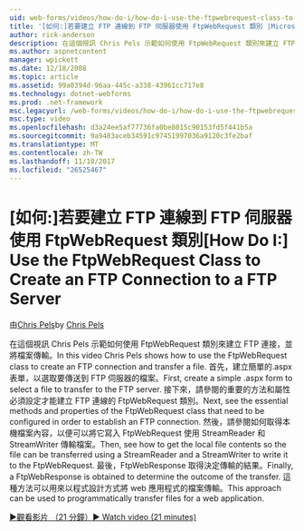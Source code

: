 ```yaml
---
uid: web-forms/videos/how-do-i/how-do-i-use-the-ftpwebrequest-class-to-create-an-ftp-connection-to-a-ftp-server
title: '[如何:]若要建立 FTP 連線到 FTP 伺服器使用 FtpWebRequest 類別 |Microsoft 文件'
author: rick-anderson
description: 在這個視訊 Chris Pels 示範如何使用 FtpWebRequest 類別來建立 FTP 連接，並將檔案傳輸。 首先，建立簡單的.aspx 表單，以選取...
ms.author: aspnetcontent
manager: wpickett
ms.date: 12/18/2008
ms.topic: article
ms.assetid: 99a0394d-96aa-445c-a338-43961cc717e8
ms.technology: dotnet-webforms
ms.prod: .net-framework
msc.legacyurl: /web-forms/videos/how-do-i/how-do-i-use-the-ftpwebrequest-class-to-create-an-ftp-connection-to-a-ftp-server
msc.type: video
ms.openlocfilehash: d3a24ee5af77736fa0be8015c90153fd5f441b5a
ms.sourcegitcommit: 9a9483aceb34591c97451997036a9120c3fe2baf
ms.translationtype: MT
ms.contentlocale: zh-TW
ms.lasthandoff: 11/10/2017
ms.locfileid: "26525467"
---
```

<a name="how-do-i-use-the-ftpwebrequest-class-to-create-an-ftp-connection-to-a-ftp-server"></a><span data-ttu-id="c434b-104">[如何:]若要建立 FTP 連線到 FTP 伺服器使用 FtpWebRequest 類別</span><span class="sxs-lookup"><span data-stu-id="c434b-104">[How Do I:] Use the FtpWebRequest Class to Create an FTP Connection to a FTP Server</span></span>
====================
<span data-ttu-id="c434b-105">由[Chris Pels](https://twitter.com/chrispels)</span><span class="sxs-lookup"><span data-stu-id="c434b-105">by [Chris Pels](https://twitter.com/chrispels)</span></span>

<span data-ttu-id="c434b-106">在這個視訊 Chris Pels 示範如何使用 FtpWebRequest 類別來建立 FTP 連接，並將檔案傳輸。</span><span class="sxs-lookup"><span data-stu-id="c434b-106">In this video Chris Pels shows how to use the FtpWebRequest class to create an FTP connection and transfer a file.</span></span> <span data-ttu-id="c434b-107">首先，建立簡單的.aspx 表單，以選取要傳送到 FTP 伺服器的檔案。</span><span class="sxs-lookup"><span data-stu-id="c434b-107">First, create a simple .aspx form to select a file to transfer to the FTP server.</span></span> <span data-ttu-id="c434b-108">接下來，請參閱的重要的方法和屬性必須設定才能建立 FTP 連線的 FtpWebRequest 類別。</span><span class="sxs-lookup"><span data-stu-id="c434b-108">Next, see the essential methods and properties of the FtpWebRequest class that need to be configured in order to establish an FTP connection.</span></span> <span data-ttu-id="c434b-109">然後，請參閱如何取得本機檔案內容，以便可以將它寫入 FtpWebRequest 使用 StreamReader 和 StreamWriter 傳輸檔案。</span><span class="sxs-lookup"><span data-stu-id="c434b-109">Then, see how to get the local file contents so the file can be transferred using a StreamReader and a StreamWriter to write it to the FtpWebRequest.</span></span> <span data-ttu-id="c434b-110">最後，FtpWebResponse 取得決定傳輸的結果。</span><span class="sxs-lookup"><span data-stu-id="c434b-110">Finally, a FtpWebResponse is obtained to determine the outcome of the transfer.</span></span> <span data-ttu-id="c434b-111">這種方法可以用來以程式設計方式將 web 應用程式的檔案傳輸。</span><span class="sxs-lookup"><span data-stu-id="c434b-111">This approach can be used to programmatically transfer files for a web application.</span></span>

[<span data-ttu-id="c434b-112">&#9654;觀看影片 （21 分鐘）</span><span class="sxs-lookup"><span data-stu-id="c434b-112">&#9654; Watch video (21 minutes)</span></span>](https://channel9.msdn.com/Blogs/ASP-NET-Site-Videos/how-do-i-use-the-ftpwebrequest-class-to-create-an-ftp-connection-to-a-ftp-server)
